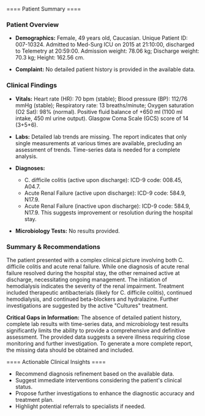 
==== Patient Summary ====

### Patient Overview

- **Demographics:** Female, 49 years old, Caucasian.  Unique Patient ID: 007-10324.  Admitted to Med-Surg ICU on 2015 at 21:10:00, discharged to Telemetry at 20:59:00.  Admission weight: 78.06 kg; Discharge weight: 70.3 kg; Height: 162.56 cm.

- **Complaint:**  No detailed patient history is provided in the available data.


### Clinical Findings

- **Vitals:**  Heart rate (HR): 70 bpm (stable); Blood pressure (BP): 112/76 mmHg (stable); Respiratory rate: 13 breaths/minute; Oxygen saturation (O2 Sat): 98% (normal).  Positive fluid balance of +650 ml (1100 ml intake, 450 ml urine output). Glasgow Coma Scale (GCS) score of 14 (3+5+6).

- **Labs:** Detailed lab trends are missing.  The report indicates that only single measurements at various times are available, precluding an assessment of trends.  Time-series data is needed for a complete analysis.

- **Diagnoses:**
    - C. difficile colitis (active upon discharge): ICD-9 code: 008.45, A04.7.
    - Acute Renal Failure (active upon discharge): ICD-9 code: 584.9, N17.9.
    - Acute Renal Failure (inactive upon discharge): ICD-9 code: 584.9, N17.9.  This suggests improvement or resolution during the hospital stay.

- **Microbiology Tests:** No results provided.

### Summary & Recommendations

The patient presented with a complex clinical picture involving both C. difficile colitis and acute renal failure.  While one diagnosis of acute renal failure resolved during the hospital stay, the other remained active at discharge, necessitating ongoing management.  The initiation of hemodialysis indicates the severity of the renal impairment.  Treatment included therapeutic antibacterials (likely for C. difficile colitis), continued hemodialysis, and continued beta-blockers and hydralazine.  Further investigations are suggested by the active "Cultures" treatment.


**Critical Gaps in Information:**  The absence of detailed patient history, complete lab results with time-series data, and microbiology test results significantly limits the ability to provide a comprehensive and definitive assessment.  The provided data suggests a severe illness requiring close monitoring and further investigation.  To generate a more complete report, the missing data should be obtained and included.

==== Actionable Clinical Insights ====

- Recommend diagnosis refinement based on the available data.
- Suggest immediate interventions considering the patient's clinical status.
- Propose further investigations to enhance the diagnostic accuracy and treatment plan.
- Highlight potential referrals to specialists if needed.
